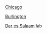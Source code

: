 [Chicago](/qgis/lab_1/chicago_lab.md)

[Burlington](/qgis/lab_2/burlington_lab.md)

[Dar es Salaam](qgis/lab_6/dar_lab.md) lab
